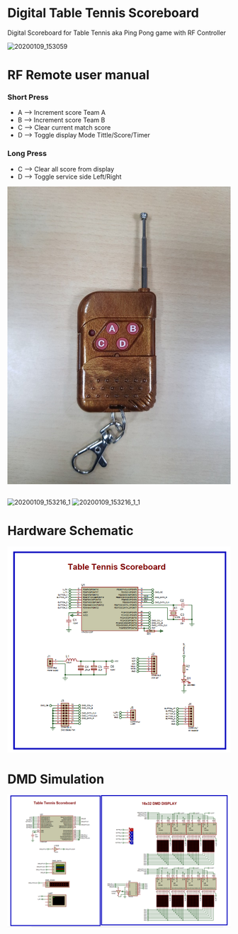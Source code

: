 # Digital Table Tennis Scoreboard

Digital Scoreboard for Table Tennis aka Ping Pong game with RF Controller

![20200109_153059](https://user-images.githubusercontent.com/51051655/72062439-067c9300-3302-11ea-80fc-64196a7e1bbf.jpg)

# RF Remote user manual

### Short Press 
- A --> Increment score Team A
- B --> Increment score Team B
- C --> Clear current match score
- D --> Toggle display Mode Tittle/Score/Timer
### Long Press 
- C --> Clear all score from display
- D --> Toggle service side Left/Right

![rf_remote](https://github.com/gsmrana/TT-Scoreboard/blob/master/Documents/rf_remote.jpg)

##
![20200109_153216_1](https://user-images.githubusercontent.com/51051655/72062455-0bd9dd80-3302-11ea-95c6-d9dccfb572f5.gif)
![20200109_153216_1_1](https://user-images.githubusercontent.com/51051655/72062464-11372800-3302-11ea-90ea-bd63b51f8c58.gif)

# Hardware Schematic
![scoreboard_schematic](https://github.com/gsmrana/TT-Scoreboard/blob/master/Hardware/scoreboard_schematic.png)

# DMD Simulation
![dmd_simulation](https://github.com/gsmrana/TT-Scoreboard/blob/master/Hardware/dmd_simulation.png)
